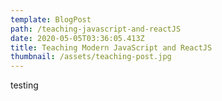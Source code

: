 ```yaml
---
template: BlogPost
path: /teaching-javascript-and-reactJS
date: 2020-05-05T03:36:05.413Z
title: Teaching Modern JavaScript and ReactJS
thumbnail: /assets/teaching-post.jpg
---
```

testing